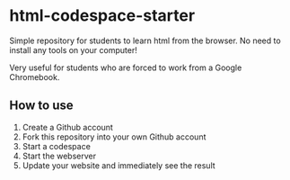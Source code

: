 # html-codespace-starter

Simple repository for students to learn html from the browser.
No need to install any tools on your computer!

Very useful for students who are forced to work from a Google Chromebook.

## How to use

1. Create a Github account
2. Fork this repository into your own Github account
3. Start a codespace
4. Start the webserver
5. Update your website and immediately see the result

